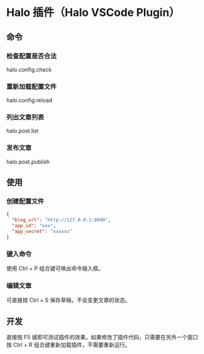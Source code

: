 # Halo 插件（Halo VSCode Plugin）

## 命令

### 检查配置是否合法

halo.config.check

### 重新加载配置文件

halo.config.reload

### 列出文章列表

halo.post.list

### 发布文章

halo.post.publish

## 使用

### 创建配置文件

```json
{
  "blog_url": "http://127.0.0.1:8090",
  "app_id": "xxx",
  "app_secret": "xxxxxx"
}
```

### 键入命令

使用 Ctrl + P 组合键可唤出命令输入框。

### 编辑文章

可直接按 Ctrl + S 保存草稿，不会变更文章的状态。

## 开发

直接按 F5 键即可测试插件的效果。如果修改了插件代码，只需要在另外一个窗口按 Ctrl + R 组合键重新加载插件，不需要重新运行。
